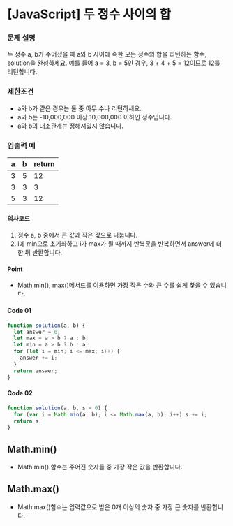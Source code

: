 # [JavaScript] 두 정수 사이의 합

### 문제 설명

두 정수 a, b가 주어졌을 때 a와 b 사이에 속한 모든 정수의 합을 리턴하는 함수, solution을 완성하세요.
예를 들어 a = 3, b = 5인 경우, 3 + 4 + 5 = 12이므로 12를 리턴합니다.

### 제한조건

- a와 b가 같은 경우는 둘 중 아무 수나 리턴하세요.
- a와 b는 -10,000,000 이상 10,000,000 이하인 정수입니다.
- a와 b의 대소관계는 정해져있지 않습니다.

### 입출력 예

| a   | b   | return |
| --- | --- | ------ |
| 3   | 5   | 12     |
| 3   | 3   | 3      |
| 5   | 3   | 12     |

#### 의사코드

1. 정수 a, b 중에서 큰 값과 작은 값으로 나눕니다.
2. i에 min으로 초기화하고 i가 max가 될 때까지 반복문을 반복하면서 answer에 더한 뒤 반환합니다.

#### Point

- Math.min(), max()메서드를 이용하면 가장 작은 수와 큰 수를 쉽게 찾을 수 있습니다.

#### Code 01

```js
function solution(a, b) {
  let answer = 0;
  let max = a > b ? a : b;
  let min = a > b ? b : a;
  for (let i = min; i <= max; i++) {
    answer += i;
  }
  return answer;
}
```

#### Code 02

```js
function solution(a, b, s = 0) {
  for (var i = Math.min(a, b); i <= Math.max(a, b); i++) s += i;
  return s;
}
```

## Math.min()

- Math.min() 함수는 주어진 숫자들 중 가장 작은 값을 반환합니다.

## Math.max()

- Math.max()함수는 입력값으로 받은 0개 이상의 숫자 중 가장 큰 숫자를 반환합니다.
